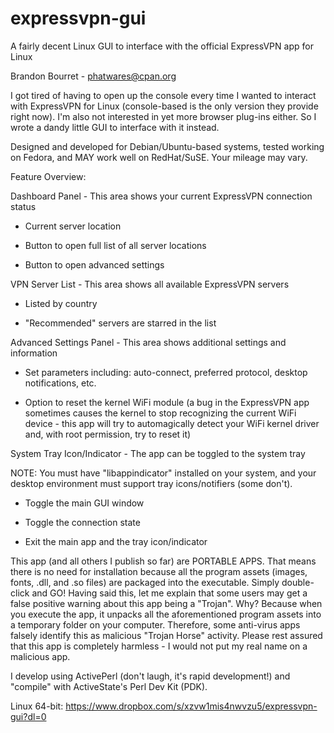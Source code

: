 # expressvpn-gui
A fairly decent Linux GUI to interface with the official ExpressVPN app for Linux

Brandon Bourret - phatwares@cpan.org

I got tired of having to open up the console every time I wanted to interact with ExpressVPN for Linux (console-based is the only version they provide right now). I'm also not interested in yet more browser plug-ins either. So I wrote a dandy little GUI to interface with it instead.

Designed and developed for Debian/Ubuntu-based systems, tested working on Fedora, and MAY work well on RedHat/SuSE. Your mileage may vary.

Feature Overview:

Dashboard Panel - This area shows your current ExpressVPN connection status

-   Current server location
   
-   Button to open full list of all server locations
   
-   Button to open advanced settings

VPN Server List - This area shows all available ExpressVPN servers

-   Listed by country
   
-   "Recommended" servers are starred in the list

Advanced Settings Panel - This area shows additional settings and information

-   Set parameters including: auto-connect, preferred protocol, desktop notifications, etc.
   
-   Option to reset the kernel WiFi module (a bug in the ExpressVPN app sometimes causes the kernel to stop recognizing the current WiFi device -
   this app will try to automagically detect your WiFi kernel driver and, with root permission, try to reset it)

System Tray Icon/Indicator - The app can be toggled to the system tray

   NOTE: You must have "libappindicator" installed on your system, and your desktop environment must support tray icons/notifiers (some don't).
   
-   Toggle the main GUI window
   
-   Toggle the connection state
   
-   Exit the main app and the tray icon/indicator

This app (and all others I publish so far) are PORTABLE APPS. That means there is no need for installation because all the program assets (images, fonts, .dll, and .so files) are packaged into the executable. Simply double-click and GO! Having said this, let me explain that some users may get a false positive warning about this app being a "Trojan". Why? Because when you execute the app, it unpacks all the aforementioned program assets into a temporary folder on your computer. Therefore, some anti-virus apps falsely identify this as malicious "Trojan Horse" activity. Please rest assured that this app is completely harmless - I would not put my real name on a malicious app.

I develop using ActivePerl (don't laugh, it's rapid development!) and "compile" with ActiveState's Perl Dev Kit (PDK).

Linux 64-bit: https://www.dropbox.com/s/xzvw1mis4nwvzu5/expressvpn-gui?dl=0
